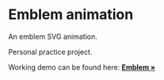 # Emblem animation

An emblem SVG animation.

Personal practice project.

Working demo can be found here: <a href="https://codepen.io/Allu91/pen/VwmaBdV"><strong>Emblem »</strong></a>
